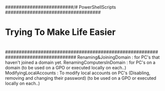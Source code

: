
#########################/# PowerShellScripts #\##################################
#                                                                                #
#                      Trying To Make Life Easier                                #
#                                                                                #
##################################################################################
 Renaming&JoiningDomain : for PC's that haven't joined a domain yet.
 RenamingComputersInDomain : for PC's on a domain (to be used on a GPO or executed locally on each..)
 ModifyingLocalAccounts : To modify local accounts on PC's (Disabling, removing and changing their password) (to be used on a GPO or executed locally on each..)
